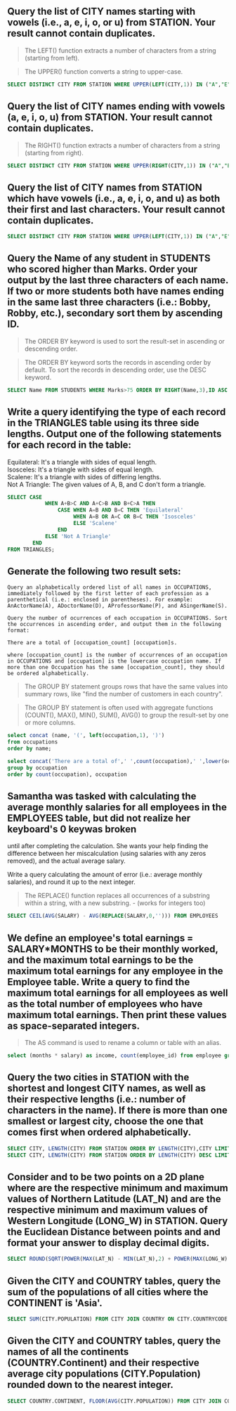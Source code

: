 ## Query the list of CITY names starting with vowels (i.e., a, e, i, o, or u) from STATION. Your result cannot contain duplicates.

> The LEFT() function extracts a number of characters from a string (starting from left).

> The UPPER() function converts a string to upper-case.

```sql
SELECT DISTINCT CITY FROM STATION WHERE UPPER(LEFT(CITY,1)) IN ("A","E","I","O","U")
```

## Query the list of CITY names ending with vowels (a, e, i, o, u) from STATION. Your result cannot contain duplicates.

> The RIGHT() function extracts a number of characters from a string (starting from right).

```sql
SELECT DISTINCT CITY FROM STATION WHERE UPPER(RIGHT(CITY,1)) IN ("A","E","I","O","U")
```

## Query the list of CITY names from STATION which have vowels (i.e., a, e, i, o, and u) as both their first and last characters. Your result cannot contain duplicates.

```sql
SELECT DISTINCT CITY FROM STATION WHERE UPPER(LEFT(CITY,1)) IN ("A","E","I","O","U") AND UPPER(RIGHT(CITY,1)) IN ("A","E","I","O","U")
```

## Query the Name of any student in STUDENTS who scored higher than Marks. Order your output by the last three characters of each name. If two or more students both have names ending in the same last three characters (i.e.: Bobby, Robby, etc.), secondary sort them by ascending ID.

> The ORDER BY keyword is used to sort the result-set in ascending or descending order.

> The ORDER BY keyword sorts the records in ascending order by default. To sort the records in descending order, use the DESC keyword.

```sql
SELECT Name FROM STUDENTS WHERE Marks>75 ORDER BY RIGHT(Name,3),ID ASC
```

## Write a query identifying the type of each record in the TRIANGLES table using its three side lengths. Output one of the following statements for each record in the table:

Equilateral: It's a triangle with sides of equal length.  
Isosceles: It's a triangle with sides of equal length.  
Scalene: It's a triangle with sides of differing lengths.  
Not A Triangle: The given values of A, B, and C don't form a triangle.  

```sql
SELECT CASE
            WHEN A+B>C AND A+C>B AND B+C>A THEN 
                CASE WHEN A=B AND B=C THEN 'Equilateral'
                     WHEN A=B OR A=C OR B=C THEN 'Isosceles'
                     ELSE 'Scalene'
                END
            ELSE 'Not A Triangle'
        END
FROM TRIANGLES;
```

## Generate the following two result sets:

    Query an alphabetically ordered list of all names in OCCUPATIONS, immediately followed by the first letter of each profession as a parenthetical (i.e.: enclosed in parentheses). For example: AnActorName(A), ADoctorName(D), AProfessorName(P), and ASingerName(S).

    Query the number of ocurrences of each occupation in OCCUPATIONS. Sort the occurrences in ascending order, and output them in the following format:

    There are a total of [occupation_count] [occupation]s.

    where [occupation_count] is the number of occurrences of an occupation in OCCUPATIONS and [occupation] is the lowercase occupation name. If more than one Occupation has the same [occupation_count], they should be ordered alphabetically.

> The GROUP BY statement groups rows that have the same values into summary rows, like "find the number of customers in each country".

> The GROUP BY statement is often used with aggregate functions (COUNT(), MAX(), MIN(), SUM(), AVG()) to group the result-set by one or more columns.

```sql
select concat (name, '(', left(occupation,1), ')')
from occupations
order by name;

select concat('There are a total of',' ',count(occupation),' ',lower(occupation),'s.') from occupations
group by occupation
order by count(occupation), occupation
```

## Samantha was tasked with calculating the average monthly salaries for all employees in the EMPLOYEES table, but did not realize her keyboard's 0 keywas broken
 until after completing the calculation. She wants your help finding the difference between her miscalculation (using salaries with any zeros removed), and the actual average salary.

Write a query calculating the amount of error (i.e.:
average monthly salaries), and round it up to the next integer.

> The REPLACE() function replaces all occurrences of a substring within a string, with a new substring. - (works for integers too)

```sql
SELECT CEIL(AVG(SALARY) - AVG(REPLACE(SALARY,0,''))) FROM EMPLOYEES
```

## We define an employee's total earnings = SALARY*MONTHS to be their monthly worked, and the maximum total earnings to be the maximum total earnings for any employee in the Employee table. Write a query to find the maximum total earnings for all employees as well as the total number of employees who have maximum total earnings. Then print these values as space-separated integers.

> The AS command is used to rename a column or table with an alias.

```sql
select (months * salary) as income, count(employee_id) from employee group by income order by income desc limit 1
```

## Query the two cities in STATION with the shortest and longest CITY names, as well as their respective lengths (i.e.: number of characters in the name). If there is more than one smallest or largest city, choose the one that comes first when ordered alphabetically. 

```sql
SELECT CITY, LENGTH(CITY) FROM STATION ORDER BY LENGTH(CITY),CITY LIMIT 1;
SELECT CITY, LENGTH(CITY) FROM STATION ORDER BY LENGTH(CITY) DESC LIMIT 1
```

## Consider and to be two points on a 2D plane where are the respective minimum and maximum values of Northern Latitude (LAT_N) and are the respective minimum and maximum values of Western Longitude (LONG_W) in STATION. Query the Euclidean Distance between points and and format your answer to display decimal digits.

```sql
SELECT ROUND(SQRT(POWER(MAX(LAT_N) - MIN(LAT_N),2) + POWER(MAX(LONG_W) - MIN(LONG_W),2)),4) FROM STATION
```

## Given the CITY and COUNTRY tables, query the sum of the populations of all cities where the CONTINENT is 'Asia'.

```sql
SELECT SUM(CITY.POPULATION) FROM CITY JOIN COUNTRY ON CITY.COUNTRYCODE = COUNTRY.CODE WHERE COUNTRY.CONTINENT = "Asia"
```

## Given the CITY and COUNTRY tables, query the names of all the continents (COUNTRY.Continent) and their respective average city populations (CITY.Population) rounded down to the nearest integer.

```sql
SELECT COUNTRY.CONTINENT, FLOOR(AVG(CITY.POPULATION)) FROM CITY JOIN COUNTRY ON COUNTRY.CODE=CITY.COUNTRYCODE GROUP BY COUNTRY.CONTINENT
```

## 

```sql

```